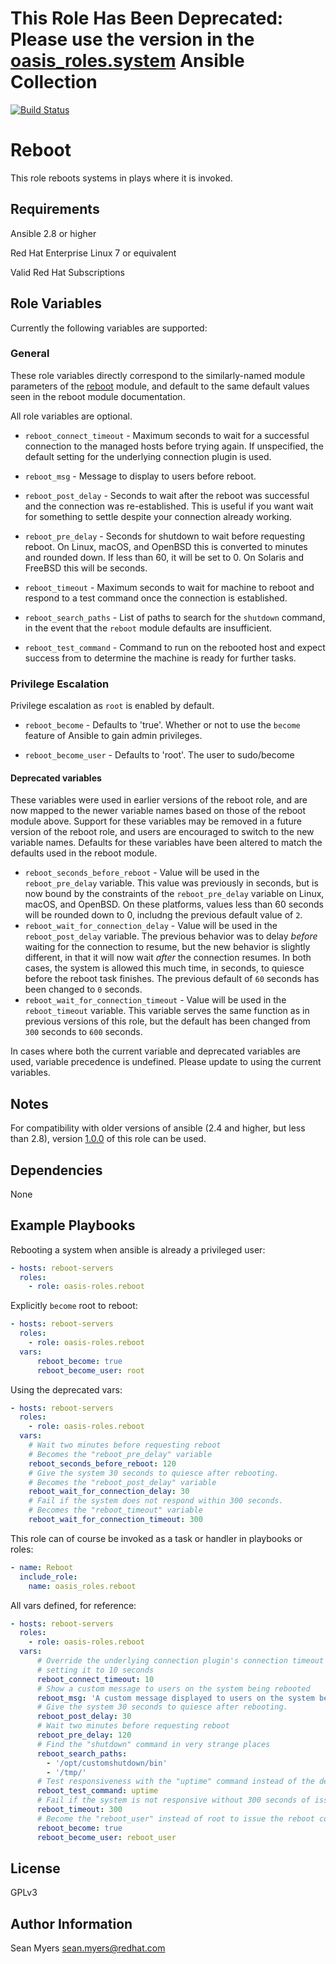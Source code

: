 # This Role Has Been Deprecated: Please use the version in the [oasis_roles.system](https://github.com/oasis-roles/ansible_collection_system) Ansible Collection

[![Build Status](https://travis-ci.org/oasis-roles/reboot.svg?branch=master)](https://travis-ci.org/oasis-roles/reboot)

Reboot
======

This role reboots systems in plays where it is invoked.

Requirements
------------

Ansible 2.8 or higher

Red Hat Enterprise Linux 7 or equivalent

Valid Red Hat Subscriptions

Role Variables
--------------

Currently the following variables are supported:

### General

These role variables directly correspond to the similarly-named module parameters of the
[reboot](https://docs.ansible.com/ansible/latest/modules/reboot_module.html) module, and
default to the same default values seen in the reboot module documentation.

All role variables are optional.

* `reboot_connect_timeout` - Maximum seconds to wait for a successful connection to the managed
  hosts before trying again. If unspecified, the default setting for the underlying connection
  plugin is used.

* `reboot_msg` - Message to display to users before reboot.

* `reboot_post_delay` - Seconds to wait after the reboot was successful and the connection was
  re-established.  This is useful if you want wait for something to settle despite your connection
  already working.

* `reboot_pre_delay` - Seconds for shutdown to wait before requesting reboot.
  On Linux, macOS, and OpenBSD this is converted to minutes and rounded down. If less than 60,
  it will be set to 0.  On Solaris and FreeBSD this will be seconds.

* `reboot_timeout` - Maximum seconds to wait for machine to reboot and respond to a test command
  once the connection is established.

* `reboot_search_paths` - List of paths to search for the `shutdown` command, in the event that
  the `reboot` module defaults are insufficient.

* `reboot_test_command` - Command to run on the rebooted host and expect success from to
  determine the machine is ready for further tasks.

### Privilege Escalation

Privilege escalation as `root` is enabled by default.

* `reboot_become` - Defaults to 'true'.  Whether or not to use the `become`
  feature of Ansible to gain admin privileges.

* `reboot_become_user` - Defaults to 'root'.  The user to sudo/become

#### Deprecated variables

These variables were used in earlier versions of the reboot role, and are now mapped to the
newer variable names based on those of the reboot module above. Support for these variables
may be removed in a future version of the reboot role, and users are encouraged to switch to
the new variable names. Defaults for these variables have been altered to match the defaults
used in the reboot module.

* `reboot_seconds_before_reboot` - Value will be used in the `reboot_pre_delay` variable.
  This value was previously in seconds, but is now bound by the constraints of the
  `reboot_pre_delay` variable on Linux, macOS, and OpenBSD. On these platforms, values less than
   60 seconds will be rounded down to 0, includng the previous default value of `2`.
* `reboot_wait_for_connection_delay` - Value will be used in the `reboot_post_delay` variable.
  The previous behavior was to delay *before* waiting for the connection to resume, but the new
  behavior is slightly different, in that it will now wait *after* the connection resumes. In
  both cases, the system is allowed this  much time, in seconds, to quiesce before the reboot
  task finishes. The previous default of `60` seconds has been changed to `0` seconds.
* `reboot_wait_for_connection_timeout` - Value will be used in the `reboot_timeout` variable.
  This variable serves the same function as in previous versions of this role, but the default
  has been changed from `300` seconds to `600` seconds.

In cases where both the current variable and deprecated variables are used, variable precedence
is undefined. Please update to using the current variables.

Notes
-----

For compatibility with older versions of ansible (2.4 and higher, but less than 2.8), version
[1.0.0](https://github.com/oasis-roles/reboot/releases/tag/1.0.0) of this role can be used.

Dependencies
------------

None

Example Playbooks
-----------------

Rebooting a system when ansible is already a privileged user:

```yaml
- hosts: reboot-servers
  roles:
    - role: oasis-roles.reboot
```

Explicitly `become` root to reboot:

```yaml
- hosts: reboot-servers
  roles:
    - role: oasis-roles.reboot
  vars:
      reboot_become: true
      reboot_become_user: root
```

Using the deprecated vars:

```yaml
- hosts: reboot-servers
  roles:
    - role: oasis-roles.reboot
  vars:
    # Wait two minutes before requesting reboot
    # Becomes the "reboot_pre_delay" variable
    reboot_seconds_before_reboot: 120
    # Give the system 30 seconds to quiesce after rebooting.
    # Becomes the "reboot_post_delay" variable
    reboot_wait_for_connection_delay: 30
    # Fail if the system does not respond within 300 seconds.
    # Becomes the "reboot_timeout" variable
    reboot_wait_for_connection_timeout: 300
```

This role can of course be invoked as a task or handler in playbooks or roles:

```yaml
- name: Reboot
  include_role:
    name: oasis_roles.reboot
```

All vars defined, for reference:

```yaml
- hosts: reboot-servers
  roles:
    - role: oasis-roles.reboot
  vars:
      # Override the underlying connection plugin's connection timeout value,
      # setting it to 10 seconds
      reboot_connect_timeout: 10
      # Show a custom message to users on the system being rebooted
      reboot_msg: 'A custom message displayed to users on the system being rebooted.'
      # Give the system 30 seconds to quiesce after rebooting.
      reboot_post_delay: 30
      # Wait two minutes before requesting reboot
      reboot_pre_delay: 120
      # Find the "shutdown" command in very strange places
      reboot_search_paths:
        - '/opt/customshutdown/bin'
        - '/tmp/'
      # Test responsiveness with the "uptime" command instead of the default "whoami"
      reboot_test_command: uptime
      # Fail if the system is not responsive without 300 seconds of issuing the reboot
      reboot_timeout: 300
      # Become the "reboot_user" instead of root to issue the reboot command
      reboot_become: true
      reboot_become_user: reboot_user
```

License
-------

GPLv3

Author Information
------------------

Sean Myers <sean.myers@redhat.com>
